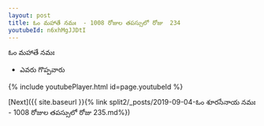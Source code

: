 ```yaml
---
layout: post
title: ఓం మహాతే నమః  - 1008 రోజుల తపస్సులో రోజు  234
youtubeId: n6xhMgJJDtI
---
```

 
 
 ఓం మహాతే నమః  
 
 -  ఎవరు గొప్పవారు 
 
  
 
  
 
 
 
 
 
 


{% include youtubePlayer.html id=page.youtubeId %}
 
[Next]({{ site.baseurl }}{% link  split2/_posts/2019-09-04-ఓం శూరసేనాయ నమః  - 1008 రోజుల తపస్సులో రోజు  235.md%})
 
